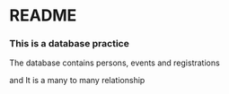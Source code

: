 # README

### This is a database practice
The database contains persons, events and registrations

and It is a many to many relationship
